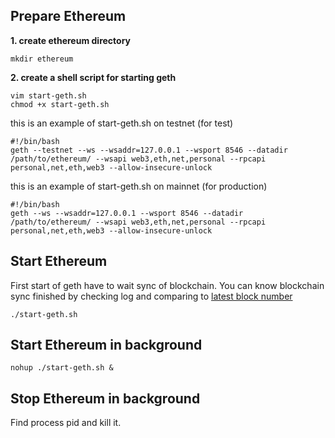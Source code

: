 ## Prepare Ethereum

**1. create ethereum directory**
```
mkdir ethereum
```

**2. create a shell script for starting geth**
```
vim start-geth.sh
chmod +x start-geth.sh
```

this is an example of start-geth.sh on testnet (for test)
```
#!/bin/bash
geth --testnet --ws --wsaddr=127.0.0.1 --wsport 8546 --datadir /path/to/ethereum/ --wsapi web3,eth,net,personal --rpcapi personal,net,eth,web3 --allow-insecure-unlock
```

this is an example of start-geth.sh on mainnet (for production)
```
#!/bin/bash
geth --ws --wsaddr=127.0.0.1 --wsport 8546 --datadir /path/to/ethereum/ --wsapi web3,eth,net,personal --rpcapi personal,net,eth,web3 --allow-insecure-unlock
```

## Start Ethereum
First start of geth have to wait sync of blockchain.
You can know blockchain sync finished by checking log and comparing to [latest block number](https://etherscan.io/blocks)
```
./start-geth.sh
```
## Start Ethereum in background
```
nohup ./start-geth.sh &
```

## Stop Ethereum in background
Find process pid and kill it.

